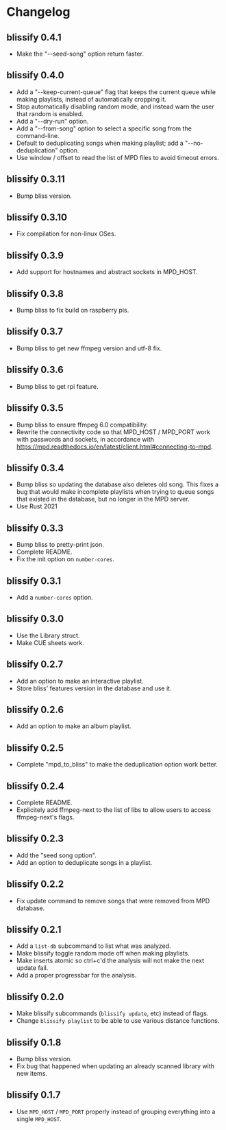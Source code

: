 # Changelog

## blissify 0.4.1
* Make the "--seed-song" option return faster.

## blissify 0.4.0
* Add a "--keep-current-queue" flag that keeps the current queue while making playlists,
  instead of automatically cropping it.
* Stop automatically disabling random mode, and instead warn the user that random is enabled.
* Add a "--dry-run" option.
* Add a "--from-song" option to select a specific song from the command-line.
* Default to deduplicating songs when making playlist; add a "--no-deduplication" option.
* Use window / offset to read the list of MPD files to avoid timeout errors.

## blissify 0.3.11
* Bump bliss version.

## blissify 0.3.10
* Fix compilation for non-linux OSes.

## blissify 0.3.9
* Add support for hostnames and abstract sockets in MPD_HOST.

## blissify 0.3.8
* Bump bliss to fix build on raspberry pis.

## blissify 0.3.7
* Bump bliss to get new ffmpeg version and utf-8 fix.

## blissify 0.3.6
* Bump bliss to get rpi feature.

## blissify 0.3.5
* Bump bliss to ensure ffmpeg 6.0 compatibility.
* Rewrite the connectivity code so that MPD_HOST / MPD_PORT work with passwords and
  sockets, in accordance with
  https://mpd.readthedocs.io/en/latest/client.html#connecting-to-mpd.

## blissify 0.3.4
* Bump bliss so updating the database also deletes old song.
  This fixes a bug that would make incomplete playlists when trying to queue
  songs that existed in the database, but no longer in the MPD server.
* Use Rust 2021

## blissify 0.3.3
* Bump bliss to pretty-print json.
* Complete README.
* Fix the init option on `number-cores`.

## blissify 0.3.1
* Add a `number-cores` option.

## blissify 0.3.0
* Use the Library struct.
* Make CUE sheets work.

## blissify 0.2.7
* Add an option to make an interactive playlist.
* Store bliss' features version in the database and use it.

## blissify 0.2.6
* Add an option to make an album playlist.

## blissify 0.2.5
* Complete "mpd_to_bliss" to make the deduplication option work better.

## blissify 0.2.4
* Complete README.
* Explicitely add ffmpeg-next to the list of libs to allow users
  to access ffmpeg-next's flags.

## blissify 0.2.3
* Add the "seed song option".
* Add an option to deduplicate songs in a playlist.

## blissify 0.2.2
* Fix update command to remove songs that were removed from MPD database.

## blissify 0.2.1
* Add a `list-db` subcommand to list what was analyzed.
* Make blissify toggle random mode off when making playlists.
* Make inserts atomic so ctrl+c'd the analysis will not make the next update
  fail.
* Add a proper progressbar for the analysis.

## blissify 0.2.0
* Make blissify subcommands (`blissify update`, etc) instead of flags.
* Change `blissify playlist` to be able to use various distance functions.

## blissify 0.1.8
* Bump bliss version.
* Fix bug that happened when updating an already scanned library with new items.

## blissify 0.1.7

* Use `MPD_HOST` / `MPD_PORT` properly instead of grouping everything into
  a single `MPD_HOST`.
